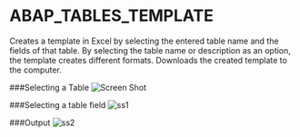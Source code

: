 # ABAP_TABLES_TEMPLATE

Creates a template in Excel by selecting the entered table name and the fields of that table. 
By selecting the table name or description as an option, the template creates different formats. 
Downloads the created template to the computer.

###Selecting a Table
![Screen Shot](https://user-images.githubusercontent.com/40989158/58166747-29830580-7c93-11e9-85a9-15cccabe97fa.png)

###Selecting a table field
![ss1](https://user-images.githubusercontent.com/40989158/58167186-0c9b0200-7c94-11e9-9306-fda5717fcf66.png)

###Output
![ss2](https://user-images.githubusercontent.com/40989158/58167187-0c9b0200-7c94-11e9-91b1-c30e30283d8f.png)



